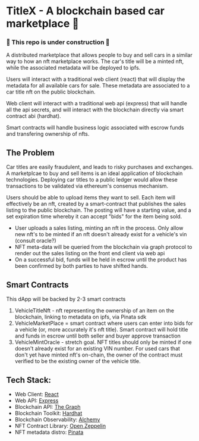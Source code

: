 # TitleX - A blockchain based car marketplace 🚙
### 🚧 This repo is under construction 🚧

A distributed marketplace that allows people to buy and sell cars in a similar way to how an nft marketplace works. The car's title will be a minted nft, while the associated metadata will be deployed to ipfs.

Users will interact with a traditional web client (react) that will display the metadata for all available cars for sale. These metadata are associated to a car title nft on the public blockchain.

Web client will interact with a traditional web api (express) that will handle all the api secrets, and will interact with the blockchain directly via smart contract abi (hardhat).

Smart contracts will handle business logic associated with escrow funds and transfering ownership of nfts.

## The Problem

Car titles are easily fraudulent, and leads to risky purchases and exchanges. A marketplcae to buy and sell items is an ideal application of blockchain technologies. Deploying car titles to a public ledger would allow these transactions to be validated via ethereum's consenus mechanism.

Users should be able to upload items they want to sell. Each item will effectively be an nft, created by a smart-contract that publishes the sales listing to the public blockchain. The posting will have a starting value, and a set expiration time whereby it can accept "bids" for the item being sold.

- User uploads a sales listing, minting an nft in the process. Only allow new nft's to be minted if an nft doesn't already exist for a vehicle's vin (consult oracle?)
- NFT meta-data will be queried from the blockchain via graph protocol to render out the sales listing on the front end client via web api
- On a successful bid, funds will be held in escrow until the product has been confirmed by both parties to have shifted hands.

## Smart Contracts

This dApp will be backed by 2-3 smart contracts

1. VehicleTitleNft - nft representing the ownership of an item on the blockchain, linking to metadata on ipfs, via Pinata sdk
2. VehicleMarketPlace = smart contract where users can enter into bids for a vehicle (or, more accurately it's nft title). Smart contract will hold title and funds in escrow until both seller and buyer approve transaction
3. VehicleMintOracle - stretch goal. NFT titles should only be minted if one doesn't already exist for an existing VIN number. For used cars that don't yet have minted nft's on-chain, the owner of the contract must verified to be the existing owner of the vehicle title.

## Tech Stack:

- Web Client: [React](https://reactjs.org/)
- Web API: [Express](https://expressjs.com/)
- Blockchain API: [The Graph](https://thegraph.com/en/)
- Blockchain Toolkit: [Hardhat](https://hardhat.org/)
- Blockchain Observability: [Alchemy](https://docs.alchemy.com/alchemy/)
- NFT Contract Library: [Open Zeppelin](https://openzeppelin.com/)
- NFT metadata distro: [Pinata](https://www.pinata.cloud/)
